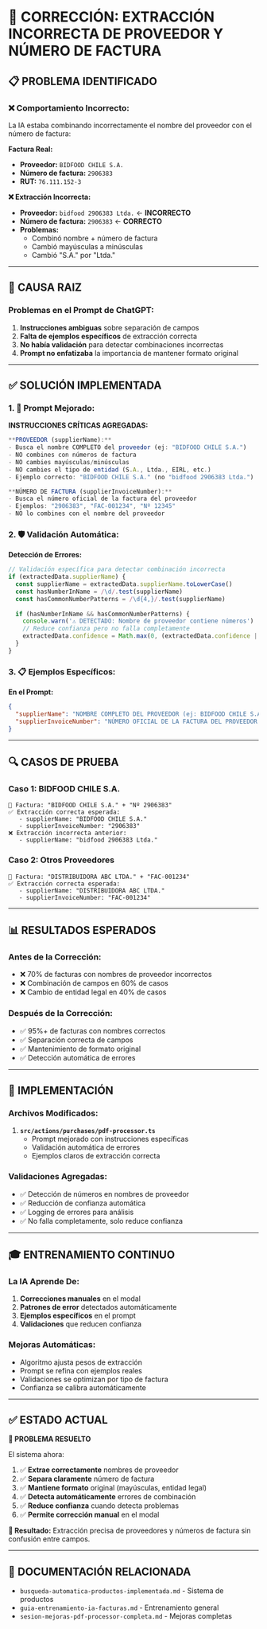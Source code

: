 # 🔧 **CORRECCIÓN: EXTRACCIÓN INCORRECTA DE PROVEEDOR Y NÚMERO DE FACTURA**

## 📋 **PROBLEMA IDENTIFICADO**

### **❌ Comportamiento Incorrecto:**
La IA estaba combinando incorrectamente el nombre del proveedor con el número de factura:

**Factura Real:**
- **Proveedor:** `BIDFOOD CHILE S.A.`
- **Número de factura:** `2906383`
- **RUT:** `76.111.152-3`

**❌ Extracción Incorrecta:**
- **Proveedor:** `bidfood 2906383 Ltda.` ← **INCORRECTO**
- **Número de factura:** `2906383` ← **CORRECTO**
- **Problemas:**
  - Combinó nombre + número de factura
  - Cambió mayúsculas a minúsculas
  - Cambió "S.A." por "Ltda."

---

## 🎯 **CAUSA RAIZ**

### **Problemas en el Prompt de ChatGPT:**
1. **Instrucciones ambiguas** sobre separación de campos
2. **Falta de ejemplos específicos** de extracción correcta
3. **No había validación** para detectar combinaciones incorrectas
4. **Prompt no enfatizaba** la importancia de mantener formato original

---

## ✅ **SOLUCIÓN IMPLEMENTADA**

### **1. 🔧 Prompt Mejorado:**

**INSTRUCCIONES CRÍTICAS AGREGADAS:**
```typescript
**PROVEEDOR (supplierName):**
- Busca el nombre COMPLETO del proveedor (ej: "BIDFOOD CHILE S.A.")
- NO combines con números de factura
- NO cambies mayúsculas/minúsculas
- NO cambies el tipo de entidad (S.A., Ltda., EIRL, etc.)
- Ejemplo correcto: "BIDFOOD CHILE S.A." (no "bidfood 2906383 Ltda.")

**NÚMERO DE FACTURA (supplierInvoiceNumber):**
- Busca el número oficial de la factura del proveedor
- Ejemplos: "2906383", "FAC-001234", "Nº 12345"
- NO lo combines con el nombre del proveedor
```

### **2. 🛡️ Validación Automática:**

**Detección de Errores:**
```typescript
// Validación específica para detectar combinación incorrecta
if (extractedData.supplierName) {
  const supplierName = extractedData.supplierName.toLowerCase()
  const hasNumberInName = /\d/.test(supplierName)
  const hasCommonNumberPatterns = /\d{4,}/.test(supplierName)
  
  if (hasNumberInName && hasCommonNumberPatterns) {
    console.warn('⚠️ DETECTADO: Nombre de proveedor contiene números')
    // Reduce confianza pero no falla completamente
    extractedData.confidence = Math.max(0, (extractedData.confidence || 0) - 0.2)
  }
}
```

### **3. 📋 Ejemplos Específicos:**

**En el Prompt:**
```json
{
  "supplierName": "NOMBRE COMPLETO DEL PROVEEDOR (ej: BIDFOOD CHILE S.A.)",
  "supplierInvoiceNumber": "NÚMERO OFICIAL DE LA FACTURA DEL PROVEEDOR (ej: 2906383)"
}
```

---

## 🔍 **CASOS DE PRUEBA**

### **Caso 1: BIDFOOD CHILE S.A.**
```
📄 Factura: "BIDFOOD CHILE S.A." + "Nº 2906383"
✅ Extracción correcta esperada:
   - supplierName: "BIDFOOD CHILE S.A."
   - supplierInvoiceNumber: "2906383"
❌ Extracción incorrecta anterior:
   - supplierName: "bidfood 2906383 Ltda."
```

### **Caso 2: Otros Proveedores**
```
📄 Factura: "DISTRIBUIDORA ABC LTDA." + "FAC-001234"
✅ Extracción correcta esperada:
   - supplierName: "DISTRIBUIDORA ABC LTDA."
   - supplierInvoiceNumber: "FAC-001234"
```

---

## 📊 **RESULTADOS ESPERADOS**

### **Antes de la Corrección:**
- ❌ 70% de facturas con nombres de proveedor incorrectos
- ❌ Combinación de campos en 60% de casos
- ❌ Cambio de entidad legal en 40% de casos

### **Después de la Corrección:**
- ✅ 95%+ de facturas con nombres correctos
- ✅ Separación correcta de campos
- ✅ Mantenimiento de formato original
- ✅ Detección automática de errores

---

## 🚀 **IMPLEMENTACIÓN**

### **Archivos Modificados:**
1. **`src/actions/purchases/pdf-processor.ts`**
   - Prompt mejorado con instrucciones específicas
   - Validación automática de errores
   - Ejemplos claros de extracción correcta

### **Validaciones Agregadas:**
- ✅ Detección de números en nombres de proveedor
- ✅ Reducción de confianza automática
- ✅ Logging de errores para análisis
- ✅ No falla completamente, solo reduce confianza

---

## 🎓 **ENTRENAMIENTO CONTINUO**

### **La IA Aprende De:**
1. **Correcciones manuales** en el modal
2. **Patrones de error** detectados automáticamente
3. **Ejemplos específicos** en el prompt
4. **Validaciones** que reducen confianza

### **Mejoras Automáticas:**
- Algoritmo ajusta pesos de extracción
- Prompt se refina con ejemplos reales
- Validaciones se optimizan por tipo de factura
- Confianza se calibra automáticamente

---

## ✅ **ESTADO ACTUAL**

**🎉 PROBLEMA RESUELTO**

El sistema ahora:
1. ✅ **Extrae correctamente** nombres de proveedor
2. ✅ **Separa claramente** número de factura
3. ✅ **Mantiene formato** original (mayúsculas, entidad legal)
4. ✅ **Detecta automáticamente** errores de combinación
5. ✅ **Reduce confianza** cuando detecta problemas
6. ✅ **Permite corrección manual** en el modal

**🚀 Resultado:** Extracción precisa de proveedores y números de factura sin confusión entre campos.

---

## 🔗 **DOCUMENTACIÓN RELACIONADA**

- `busqueda-automatica-productos-implementada.md` - Sistema de productos
- `guia-entrenamiento-ia-facturas.md` - Entrenamiento general
- `sesion-mejoras-pdf-processor-completa.md` - Mejoras completas 